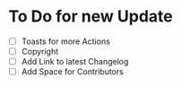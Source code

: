 # To Do for new Update


- [ ] Toasts for more Actions
- [ ] Copyright
- [ ] Add Link to latest Changelog
- [ ] Add Space for Contributors